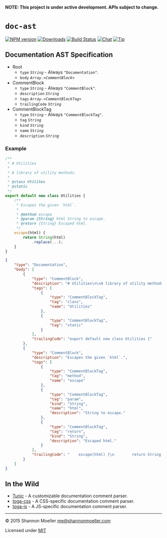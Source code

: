 **NOTE: This project is under active development. APIs subject to change.**

# `doc-ast`

[![NPM version][npm-img]][npm-url] [![Downloads][downloads-img]][npm-url] [![Build Status][travis-img]][travis-url] [![Chat][gitter-img]][gitter-url] [![Tip][amazon-img]][amazon-url]

## Documentation AST Specification

- Root
  - `type` _`String`_ - Always `"Documentation"`.
  - `body` _`Array.<CommentBlock>`_
- CommentBlock
  - `type` _`String`_ - Always `"CommentBlock"`.
  - `description` _`String`_
  - `tags` _`Array.<CommentBlockTag>`_
  - `trailingCode` _`String`_
- CommentBlockTag
  - `type` _`String`_ - Always `"CommentBlockTag"`.
  - `tag` _`String`_
  - `kind` _`String`_
  - `name` _`String`_
  - `description` _`String`_

### Example

```js
/**
 * # Utilities
 *
 * A library of utility methods.
 *
 * @class Utilites
 * @static
 */
export default new class Utilities {
    /**
     * Escapes the given `html`.
     *
     * @method escape
     * @param {String} html String to escape.
     * @return {String} Escaped html.
     */
    escape(html) {
        return String(html)
            .replace(...);
    }
}
```

```json
{
    "type": "Documentation",
    "body": [
        {
            "type": "CommentBlock",
            "description": "# Utilities\n\nA library of utility methods.",
            "tags": [
                {
                    "type": "CommentBlockTag",
                    "tag": "class",
                    "name": "Utilities"
                },
                {
                    "type": "CommentBlockTag",
                    "tag": "static"
                }
            ],
            "trailingCode": "export default new class Utilities {"
        },
        {
            "type": "CommentBlock",
            "description": "Escapes the given `html`.",
            "tags": [
                {
                    "type": "CommentBlockTag",
                    "tag": "method",
                    "name": "escape"
                },
                {
                    "type": "CommentBlockTag",
                    "tag": "param",
                    "kind": "String",
                    "name": "html",
                    "description": "String to escape."
                },
                {
                    "type": "CommentBlockTag",
                    "tag": "return",
                    "kind": "String",
                    "description": "Escaped html."
                }
            ],
            "trailingCode": "    escape(html) {\n        return String(html)\n            .replace(...);\n    }\n}"
        }
    ]
}
```

## In the Wild

- [Tunic](https://github.com/togajs/tunic) - A customizable documentation comment parser.
- [toga-css](https://github.com/togajs/toga-css) - A CSS-specific documentation comment parser.
- [toga-js](https://github.com/togajs/toga-js) - A JS-specific documentation comment parser.

----

© 2015 Shannon Moeller <me@shannonmoeller.com>

Licensed under [MIT](http://shannonmoeller.com/mit.txt)

[amazon-img]:    https://img.shields.io/badge/amazon-tip_jar-yellow.svg?style=flat-square
[amazon-url]:    https://www.amazon.com/gp/registry/wishlist/1VQM9ID04YPC5?sort=universal-price
[coveralls-img]: http://img.shields.io/coveralls/togajs/toga-css/master.svg?style=flat-square
[coveralls-url]: https://coveralls.io/r/togajs/toga-css
[downloads-img]: http://img.shields.io/npm/dm/toga.svg?style=flat-square
[gitter-img]:    http://img.shields.io/badge/gitter-join_chat-1dce73.svg?style=flat-square
[gitter-url]:    https://gitter.im/togajs/toga
[npm-img]:       http://img.shields.io/npm/v/toga.svg?style=flat-square
[npm-url]:       https://npmjs.org/package/toga
[travis-img]:    http://img.shields.io/travis/togajs/toga.svg?style=flat-square
[travis-url]:    https://travis-ci.org/togajs/toga
